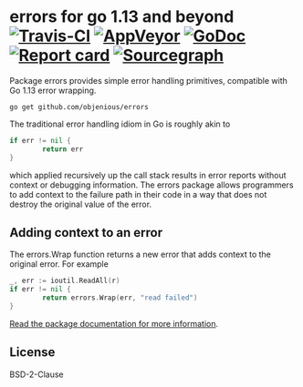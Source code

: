 # errors for go 1.13 and beyond [![Travis-CI](https://travis-ci.org/objenious/errors.svg)](https://travis-ci.org/objenious/errors) [![AppVeyor](https://ci.appveyor.com/api/projects/status/b98mptawhudj53ep/branch/master?svg=true)](https://ci.appveyor.com/project/objenious/errors/branch/master) [![GoDoc](https://godoc.org/github.com/objenious/errors?status.svg)](http://godoc.org/github.com/objenious/errors) [![Report card](https://goreportcard.com/badge/github.com/objenious/errors)](https://goreportcard.com/report/github.com/objenious/errors) [![Sourcegraph](https://sourcegraph.com/github.com/objenious/errors/-/badge.svg)](https://sourcegraph.com/github.com/objenious/errors?badge)

Package errors provides simple error handling primitives, compatible with Go 1.13 error wrapping.

`go get github.com/objenious/errors`

The traditional error handling idiom in Go is roughly akin to
```go
if err != nil {
        return err
}
```
which applied recursively up the call stack results in error reports without context or debugging information. The errors package allows programmers to add context to the failure path in their code in a way that does not destroy the original value of the error.

## Adding context to an error

The errors.Wrap function returns a new error that adds context to the original error. For example
```go
_, err := ioutil.ReadAll(r)
if err != nil {
        return errors.Wrap(err, "read failed")
}
```

[Read the package documentation for more information](https://godoc.org/github.com/objenious/errors).


## License

BSD-2-Clause
